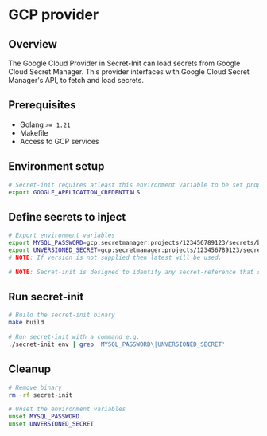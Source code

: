 # GCP provider

## Overview

The Google Cloud Provider in Secret-Init can load secrets from Google Cloud Secret Manager. This provider interfaces with Google Cloud Secret Manager's API, to fetch and load secrets.

## Prerequisites

- Golang `>= 1.21`
- Makefile
- Access to GCP services

## Environment setup

```bash
# Secret-init requires atleast this environment variable to be set properly
export GOOGLE_APPLICATION_CREDENTIALS
```

## Define secrets to inject

```bash
# Export environment variables
export MYSQL_PASSWORD=gcp:secretmanager:projects/123456789123/secrets/bank-vaults_secret-init_test_mysql_password/versions/2
export UNVERSIONED_SECRET=gcp:secretmanager:projects/123456789123/secrets/bank-vaults_secret-init_test
# NOTE: If version is not supplied then latest will be used.

# NOTE: Secret-init is designed to identify any secret-reference that starts with "gcp:secretmanager"
```

## Run secret-init

```bash
# Build the secret-init binary
make build

# Run secret-init with a command e.g.
./secret-init env | grep 'MYSQL_PASSWORD\|UNVERSIONED_SECRET'
```

## Cleanup

```bash
# Remove binary
rm -rf secret-init

# Unset the environment variables
unset MYSQL_PASSWORD
unset UNVERSIONED_SECRET
```
